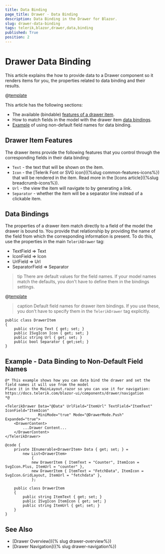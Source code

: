 ```yaml
---
title: Data Binding
page_title: Drawer - Data Binding
description: Data Binding in the Drawer for Blazor.
slug: drawer-data-binding
tags: telerik,blazor,drawer,data,binding
published: True
position: 2
---
```


# Drawer Data Binding

This article explains the how to provide data to a Drawer component so it renders items for you, the properties related to data binding and their results.

@[template](/_contentTemplates/common/general-info.md#valuebind-vs-databind-link)

This article has the following sections:

* The available (bindable) [features of a drawer item](#drawer-item-features).
* How to match fields in the model with the drawer item [data bindings](#data-bindings).
* [Example](#example-data-binding-to-non-default-field-names) of using non-default field names for data binding.

## Drawer Item Features

The drawer items provide the following features that you control through the corresponding fields in their data binding:

* `Text` - the text that will be shown on the item.
* `Icon` - the [Telerik Font or SVG icon]({%slug common-features-icons%}) that will be rendered in the item. Read more in the [Icons article]({%slug breadcrumb-icons%}).
* `Url` - the view the item will navigate to by generating a link.
* `Separator` - whether the item will be a separator line instead of a clickable item.

## Data Bindings

The properties of a drawer item match directly to a field of the model the drawer is bound to. You provide that relationship by providing the name of the field from which the corresponding information is present. To do this, use the properties in the main `TelerikDrawer` tag:

* TextField => Text
* IconField => Icon
* UrlField => Url
* SeparatorField => Separator

>tip There are default values for the field names. If your model names match the defaults, you don't have to define them in the bindings settings.

@[template](/_contentTemplates/common/navigation-components.md#default-fields-match-issues)

>caption Default field names for drawer item bindings. If you use these, you don't have to specify them in the `TelerikDrawer` tag explicitly.

<div class="skip-repl"></div>

````CSHTML
public class DrawerItem
{
	public string Text { get; set; }
	public ISvgIcon Icon { get; set; }
	public string Url { get; set; }
	public bool Separator { get;set; }
}
````

## Example - Data Binding to Non-Default Field Names

````CSHTML
@* This example shows how you can data bind the drawer and set the field names it will use from the model 
Place it in the MainLayout.razor so you can use it for navigation:
https://docs.telerik.com/blazor-ui/components/drawer/navigation
*@

<TelerikDrawer Data="@Data" UrlField="ItemUrl" TextField="ItemText" IconField="ItemIcon"
               MiniMode="true" Mode="@DrawerMode.Push" Expanded="true">
    <DrawerContent>
        ...Drawer Content...
    </DrawerContent>
</TelerikDrawer>

@code {
    private IEnumerable<DrawerItem> Data { get; set; } =
        new List<DrawerItem>
            {
            new DrawerItem { ItemText = "Counter", ItemIcon = SvgIcon.Plus, ItemUrl = "counter" },
            new DrawerItem { ItemText = "FetchData", ItemIcon = SvgIcon.GridLayout, ItemUrl = "fetchdata" },
            };

    public class DrawerItem
    {
        public string ItemText { get; set; }
        public ISvgIcon ItemIcon { get; set; }
        public string ItemUrl { get; set; }
    }
}
````



## See Also

* [Drawer Overview]({% slug drawer-overview%})
* [Drawer Navigation]({% slug drawer-navigation%})


